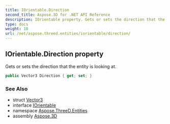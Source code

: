```yaml
---
title: IOrientable.Direction
second_title: Aspose.3D for .NET API Reference
description: IOrientable property. Gets or sets the direction that the entity is looking at
type: docs
weight: 10
url: /net/aspose.threed.entities/iorientable/direction/
---
```

## IOrientable.Direction property

Gets or sets the direction that the entity is looking at.

```csharp
public Vector3 Direction { get; set; }
```

### See Also

* struct [Vector3](../../../aspose.threed.utilities/vector3/)
* interface [IOrientable](../)
* namespace [Aspose.ThreeD.Entities](../../../aspose.threed.entities/)
* assembly [Aspose.3D](../../../)


